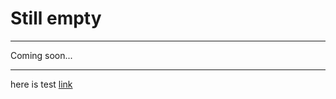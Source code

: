 
# Still empty

---

Coming soon...

---

here is test [link](https://s-schaschek.github.io/test/test.html)
